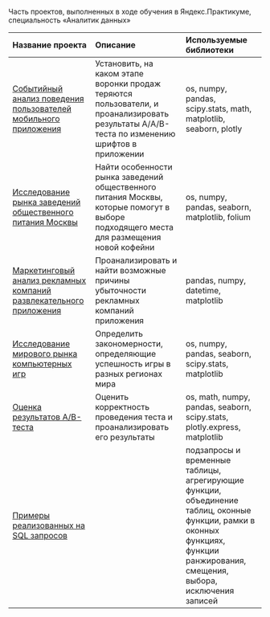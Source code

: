Часть проектов, выполненных в ходе обучения в Яндекс.Практикуме, специальность «Аналитик данных»

| Название проекта | Описание | Используемые библиотеки |
| :-------------------------| :--------------------------------------| :----------|
|[Событийный анализ поведения пользователей мобильного приложения](Sales_funnel_analysis) | Установить, на каком этапе воронки продаж теряются пользователи, и проанализировать результаты A/А/B-теста по изменению шрифтов в приложении | os, numpy, pandas, scipy.stats, math, matplotlib, seaborn, plotly |
|[Исследование рынка заведений общественного питания Москвы](Moscow_cafes_reseach) | Найти особенности рынка заведений общественного питания Москвы, которые помогут в выборе подходящего места для размещения новой кофейни | os, numpy, pandas, seaborn, matplotlib, folium |
|[Маркетинговый анализ рекламных компаний развлекательного приложения](Advertising_campaigns_analysis) |Проанализировать и найти возможные причины убыточности рекламных компаний приложения |pandas, numpy, datetime, matplotlib |
|[Исследование мирового рынка компьютерных игр](Computer_games_market_analysis) | Определить закономерности, определяющие успешность игры в разных регионах мира |  os, numpy, pandas, seaborn, scipy.stats, matplotlib |
|[Оценка результатов A/B-теста](Analysis_of_AB-test_results) | Оценить корректность проведения теста и проанализировать его результаты | os, math, numpy, pandas, seaborn, scipy.stats, plotly.express, matplotlib |
|[Примеры реализованных на SQL запросов](Sql_queries_examples) | | подзапросы и временные таблицы, агрегирующие функции, объединение таблиц, оконные функции, рамки в оконных функциях, функции ранжирования, смещения, выбора, исключения записей |
